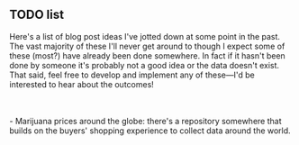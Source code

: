 ## TODO list

Here's a list of blog post ideas I've jotted down at some point in the past. The vast majority of these I'll never get around to though I expect some of these (most?) have already been done somewhere. In fact if it hasn't been done by someone it's probably not a good idea or the data doesn't exist. That said, feel free to develop and implement any of these—I'd be interested to hear about the outcomes!

<br>
</hr>
<br>
- Marijuana prices around the globe: there's a repository somewhere that builds on the buyers' shopping experience to collect data around the world. 